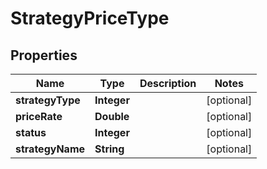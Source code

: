 

# StrategyPriceType


## Properties

Name | Type | Description | Notes
------------ | ------------- | ------------- | -------------
**strategyType** | **Integer** |  |  [optional]
**priceRate** | **Double** |  |  [optional]
**status** | **Integer** |  |  [optional]
**strategyName** | **String** |  |  [optional]



